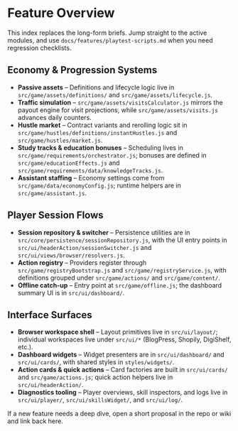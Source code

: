 # Feature Overview

This index replaces the long-form briefs. Jump straight to the active modules, and use `docs/features/playtest-scripts.md` when you need regression checklists.

## Economy & Progression Systems
- **Passive assets** – Definitions and lifecycle logic live in `src/game/assets/definitions/` and `src/game/assets/lifecycle.js`.
- **Traffic simulation** – `src/game/assets/visitsCalculator.js` mirrors the payout engine for visit projections, while `src/game/assets/visits.js` advances daily counters.
- **Hustle market** – Contract variants and rerolling logic sit in `src/game/hustles/definitions/instantHustles.js` and `src/game/hustles/market.js`.
- **Study tracks & education bonuses** – Scheduling lives in `src/game/requirements/orchestrator.js`; bonuses are defined in `src/game/educationEffects.js` and `src/game/requirements/data/knowledgeTracks.js`.
- **Assistant staffing** – Economy settings come from `src/game/data/economyConfig.js`; runtime helpers are in `src/game/assistant.js`.

## Player Session Flows
- **Session repository & switcher** – Persistence utilities are in `src/core/persistence/sessionRepository.js`, with the UI entry points in `src/ui/headerAction/sessionSwitcher.js` and `src/ui/views/browser/resolvers.js`.
- **Action registry** – Providers register through `src/game/registryBootstrap.js` and `src/game/registryService.js`, with definitions grouped under `src/game/actions/` and `src/game/content/`.
- **Offline catch-up** – Entry point at `src/game/offline.js`; the dashboard summary UI is in `src/ui/dashboard/`.

## Interface Surfaces
- **Browser workspace shell** – Layout primitives live in `src/ui/layout/`; individual workspaces live under `src/ui/*` (BlogPress, Shopily, DigiShelf, etc.).
- **Dashboard widgets** – Widget presenters are in `src/ui/dashboard/` and `src/ui/cards/`, with shared styles in `styles/widgets/`.
- **Action cards & quick actions** – Card factories are built in `src/ui/cards/` and `src/game/actions.js`; quick action helpers live in `src/ui/headerAction/`.
- **Diagnostics tooling** – Player overviews, skill inspectors, and logs live in `src/ui/player/`, `src/ui/skillsWidget/`, and `src/ui/log/`.

If a new feature needs a deep dive, open a short proposal in the repo or wiki and link back here.
